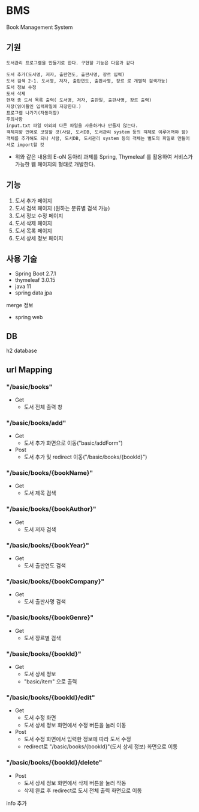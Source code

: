 # BMS

Book Management System

## 기원
```
도서관리 프로그램을 만들기로 한다. 구현할 기능은 다음과 같다

도서 추가(도서명, 저자, 출판연도, 출판사명, 장르 입력)
도서 검색 2-1. 도서명, 저자, 출판연도, 출판사명, 장르 로 개별적 검색가능)
도서 정보 수정
도서 삭제
현재 총 도서 목록 출력( 도서명, 저자, 출판일, 출판사명, 장르 출력)
저장(읽어들인 입력파일에 저장한다.)
프로그램 나가기(자동저장)
주의사항
input.txt 파일 이외의 다른 파일을 사용하거나 만들지 않는다.
객체지향 언어로 코딩할 것(사람, 도서DB, 도서관리 system 등의 객체로 이루어져야 함)
객체를 추가해도 되나 사람, 도서DB, 도서관리 system 등의 객체는 별도의 파일로 만들어 서로 import할 것
```
- 위와 같은 내용의 E-oN 동아리 과제를 Spring, Thymeleaf 를 활용하여 서비스가 가능한 웹 페이지의 형태로 개발한다.

## 기능
1. 도서 추가 페이지
2. 도서 검색 페이지 (원하는 분류별 검색 가능)
3. 도서 정보 수정 페이지
4. 도서 삭제 페이지
5. 도서 목록 페이지
6. 도서 상세 정보 페이지

## 사용 기술
- Spring Boot 2.7.1
- thymeleaf 3.0.15
- java 11
- spring data jpa


merge 정보
- spring web

## DB
h2 database

## url Mapping
### "/basic/books"
- Get
  - 도서 전체 출력 창
  
### "/basic/books/add"
- Get
  - 도서 추가 화면으로 이동("basic/addForm")
- Post
  - 도서 추가 및 redirect 이동("/basic/books/{bookId}")
  
### "/basic/books/{bookName}"
- Get
  - 도서 제목 검색
  
### "/basic/books/{bookAuthor}"
- Get
  - 도서 저자 검색
  
### "/basic/books/{bookYear}"
- Get
  - 도서 출판연도 검색
  
### "/basic/books/{bookCompany}"
- Get
  - 도서 출판사명 검색
  
### "/basic/books/{bookGenre}"
- Get
  - 도서 장르별 검색

### "/basic/books/{bookId}"
- Get
  - 도서 상세 정보
  - "basic/item" 으로 출력

### "/basic/books/{bookId}/edit"
- Get
  - 도서 수정 화면
  - 도서 상세 정보 화면에서 수정 버튼을 눌러 이동
- Post
  - 도서 수정 화면에서 입력한 정보에 따라 도서 수정
  - redirect로 "/basic/books/{bookId}"(도서 상세 정보) 화면으로 이동

### "/basic/books/{bookId}/delete"
- Post
  - 도서 상세 정보 화면에서 삭제 버튼을 눌러 작동
  - 삭제 완료 후 redirect로 도서 전체 출력 화면으로 이동

info 추가
